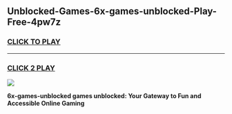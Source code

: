 
## Unblocked-Games-6x-games-unblocked-Play-Free-4pw7z
<h3>
<a href="https://premium76.site?title=6x-games-unblocked&ref=19M">CLICK TO PLAY</a></h3>
<hr>

<h3>
<a href="https://premium76.site?title=6x-games-unblocked&ref=19M">CLICK 2 PLAY</a>
  
</h3>

<a href="https://premium76.site?title=6x-games-unblocked&ref=19M"><img src="https://clearcache.store/games.png"></a>


**6x-games-unblocked games unblocked: Your Gateway to Fun and Accessible Online Gaming**

